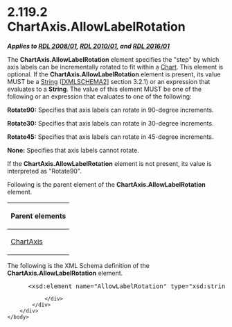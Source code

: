 <html dir="LTR" xmlns:mshelp="http://msdn.microsoft.com/mshelp" xmlns:ddue="http://ddue.schemas.microsoft.com/authoring/2003/5" xmlns:xlink="http://www.w3.org/1999/xlink" xmlns:tool="http://www.microsoft.com/tooltip">
    <head>
        <meta http-equiv="Content-Type" content="text/html; CHARSET=utf-8"></meta>
        <meta name="save" content="history"></meta>
        <title>2.119.2 ChartAxis.AllowLabelRotation</title>
        <xml>
            <mshelp:toctitle title="2.119.2 ChartAxis.AllowLabelRotation"></mshelp:toctitle>
            <mshelp:rltitle title="[MS-RDL]: ChartAxis.AllowLabelRotation"></mshelp:rltitle>
            <mshelp:keyword index="A" term="7a5b30d1-41ff-4617-926d-15e705387085"></mshelp:keyword>
            <mshelp:attr name="DCSext.ContentType" value="open specification"></mshelp:attr>
            <mshelp:attr name="AssetID" value="7a5b30d1-41ff-4617-926d-15e705387085"></mshelp:attr>
            <mshelp:attr name="TopicType" value="kbRef"></mshelp:attr>
            <mshelp:attr name="DCSext.Title" value="[MS-RDL]: ChartAxis.AllowLabelRotation" />
        </xml>
    </head>
    <body>
        <div id="header">
            <h1 class="heading">2.119.2 ChartAxis.AllowLabelRotation</h1>
        </div>
        <div id="mainSection">
            <div id="mainBody">
                <div id="allHistory" class="saveHistory"></div>
                <div id="sectionSection0" class="section" name="collapseableSection">
                    

<p><b><i>Applies to </i></b><a href="1e855f94-4617-47e4-b89e-0856c6cb420f.html"><b><i>RDL 2008/01</i></b></a><b><i>,
</i></b><a href="3428e690-a348-4ec7-8a6a-8efb42d2cdee.html"><b><i>RDL 2010/01</i></b></a><b><i>,
and </i></b><a href="52ce3983-2bfc-4e72-9359-42aaf5fe4509.html"><b><i>RDL 2016/01</i></b></a></p>

<p>The <b>ChartAxis.AllowLabelRotation</b> element specifies
the &quot;step&quot; by which axis labels can be incrementally rotated to fit
within a <a href="b0ab5524-7eb2-47a7-a4d3-230f5c8c5526.html">Chart</a>. This
element is optional. If the <b>ChartAxis.AllowLabelRotation</b> element is
present, its value MUST be a <a href="1ed81ef3-a683-45e3-aaad-bd2bbe71bc3d.html">String</a>
(<a href="https://go.microsoft.com/fwlink/?LinkId=90610">[XMLSCHEMA2]</a>
section 3.2.1) or an expression that evaluates to a <b>String</b>. The value of
this element MUST be one of the following or an expression that evaluates to
one of the following:</p>

<p><b>Rotate90:</b> Specifies that axis labels can
rotate in 90-degree increments.</p>

<p><b>Rotate30:</b> Specifies that axis labels can
rotate in 30-degree increments.</p>

<p><b>Rotate45:</b> Specifies that axis labels can
rotate in 45-degree increments.</p>

<p><b>None:</b> Specifies that axis labels cannot
rotate.</p>

<p>If the <b>ChartAxis.AllowLabelRotation</b> element is not
present, its value is interpreted as &quot;Rotate90&quot;.</p>

<p>Following is the parent element of the <b>ChartAxis.AllowLabelRotation</b>
element.</p>

<table>
 <thead>
  <tr>
   <th>
   <p>Parent elements</p>
   </th>
  </tr>
 </thead>
 <tr>
  <td>
  <p><a href="0c19f1cb-ef68-4c28-a2d0-8601b7fd0f32.html">ChartAxis</a></p>
  </td>
 </tr>
</table>

<p>The following is the XML Schema definition of the <b>ChartAxis.AllowLabelRotation</b>
element.</p>

<dl>
<dd>
<div><pre> &lt;xsd:element name=&quot;AllowLabelRotation&quot; type=&quot;xsd:string&quot; minOccurs=&quot;0&quot; /&gt;
</pre></div>
</dd></dl>


                </div>
            </div>
        </div>
    </body>
</html>